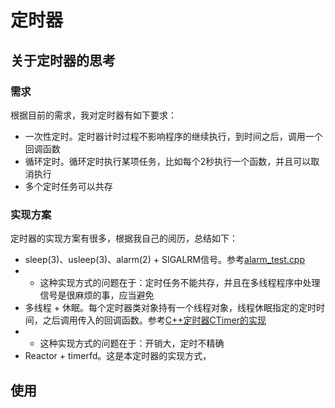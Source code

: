 # 定时器

## 关于定时器的思考
### 需求
根据目前的需求，我对定时器有如下要求：  
* 一次性定时。定时器计时过程不影响程序的继续执行，到时间之后，调用一个回调函数
* 循环定时。循环定时执行某项任务，比如每个2秒执行一个函数，并且可以取消执行
* 多个定时任务可以共存

### 实现方案
定时器的实现方案有很多，根据我自己的阅历，总结如下：
* sleep(3)、usleep(3)、alarm(2) + SIGALRM信号。参考[alarm_test.cpp](/examples/alarm_test.cpp)
* * 这种实现方式的问题在于：定时任务不能共存，并且在多线程程序中处理信号是很麻烦的事，应当避免
* 多线程 + 休眠。每个定时器类对象持有一个线程对象，线程休眠指定的定时时间，之后调用传入的回调函数。参考[C++定时器CTimer的实现](https://blog.csdn.net/lizhijian21/article/details/83417747)
* * 这种实现方式的问题在于：开销大，定时不精确
* Reactor + timerfd。这是本定时器的实现方式，

## 使用

